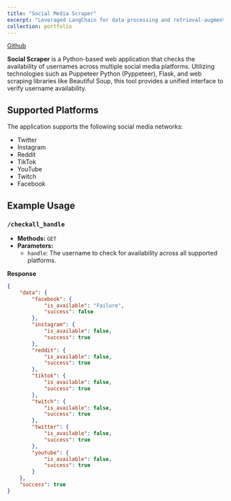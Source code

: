 ```yaml
---
title: "Social Media Scraper"
excerpt: "Leveraged LangChain for data processing and retrieval-augmented generation (RAG), integrating OpenAI's LLM models for contextual understanding..<br/>"
collection: portfolio
---
```


[Github](https://github.com/QuaNilo/SocialScrapers)

 **Social Scraper** is a Python-based web application that checks the availability of usernames across multiple social media platforms. Utilizing technologies such as Puppeteer Python (Pyppeteer), Flask, and web scraping libraries like Beautiful Soup, this tool provides a unified interface to verify username availability.

## Supported Platforms

The application supports the following social media networks:

- Twitter
- Instagram
- Reddit
- TikTok
- YouTube
- Twitch
- Facebook

## Example Usage

### `/checkall_handle`

- **Methods:** `GET`
- **Parameters:**
  - `handle`: The username to check for availability across all supported platforms.

**Response** 
```json
{
    "data": {
        "facebook": {
            "is_available": "Failure",
            "success": false
        },
        "instagram": {
            "is_available": false,
            "success": true
        },
        "reddit": {
            "is_available": false,
            "success": true
        },
        "tiktok": {
            "is_available": false,
            "success": true
        },
        "twitch": {
            "is_available": false,
            "success": true
        },
        "twitter": {
            "is_available": false,
            "success": true
        },
        "youtube": {
            "is_available": false,
            "success": true
        }
    },
    "success": true
}
```

